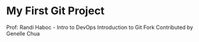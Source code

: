 # My First Git Project
Prof: Randi Haboc - Intro to DevOps
Introduction to Git Fork Contributed by Genelle Chua